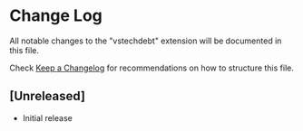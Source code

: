 # Change Log

All notable changes to the "vstechdebt" extension will be documented in this file.

Check [Keep a Changelog](http://keepachangelog.com/) for recommendations on how to structure this file.

## [Unreleased]

- Initial release